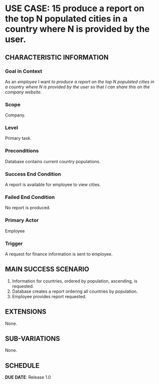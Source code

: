 # USE CASE: 15 produce a report on the top N populated cities in a country where N is provided by the user.

## CHARACTERISTIC INFORMATION

### Goal in Context

As an *employee* I want *to produce a report on the top N populated cities in a country where N is provided by the user* so that *I can share this on the company website.*

### Scope

Company.

### Level

Primary task.

### Preconditions

Database contains current country populations.

### Success End Condition

A report is available for employee to view cities.

### Failed End Condition

No report is produced.

### Primary Actor

Employee

### Trigger

A request for finance information is sent to employee.

## MAIN SUCCESS SCENARIO

1. Information for countries, ordered by population, ascending, is requested.
2. Database creates a report ordering all countries by population.
3. Employee provides report requested.

## EXTENSIONS

None.

## SUB-VARIATIONS

None.

## SCHEDULE

**DUE DATE**: Release 1.0